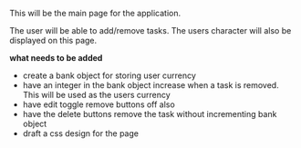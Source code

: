 This will be the main page for the application. 

The user will be able to add/remove tasks. The users character will also be displayed on this page. 

**what needs to be added**
- create a bank object for storing user currency
- have an integer in the bank object increase when a task is removed. This will be used as the users currency
- have edit toggle remove buttons off also
- have the delete buttons remove the task without incrementing bank object
- draft a css design for the page